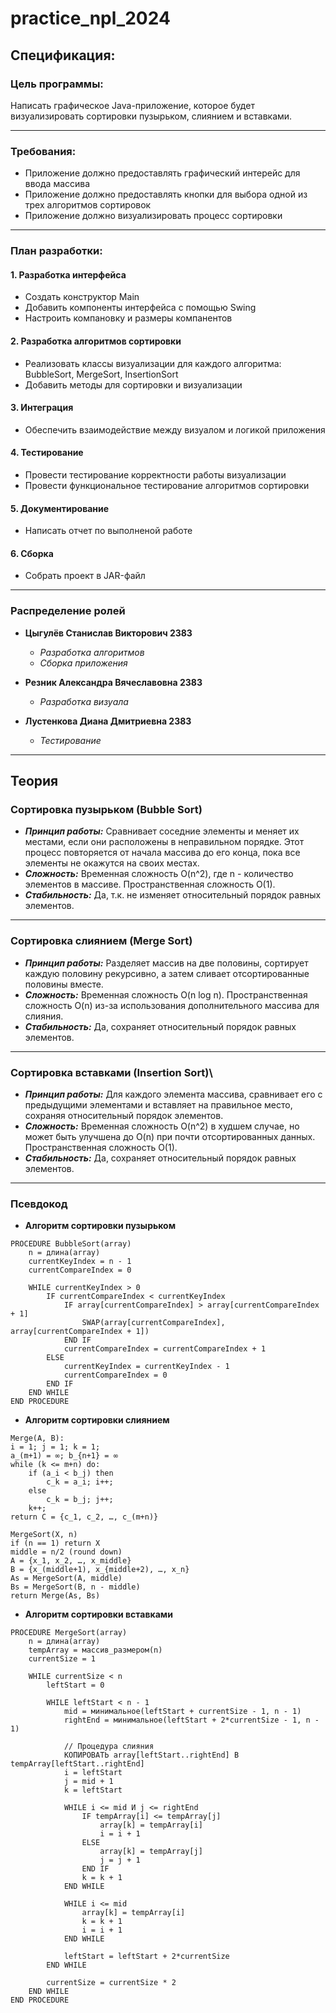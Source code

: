 # practice_npl_2024
## Спецификация:
### Цель программы:
Написать графическое Java-приложение, которое будет визуализировать сортировки пузырьком, слиянием и вставками.
___
### Требования:
- Приложение должно предоставлять графический интерейс для ввода массива
- Приложение должно предоставлять кнопки для выбора одной из трех алгоритмов сортировок
- Приложение должно визуализировать процесс сортировки
___
### План разработки:
#### 1. Разработка интерфейса
- Создать конструктор Main
- Добавить компоненты интерфейса с помощью Swing
- Настроить компановку и размеры компанентов
#### 2. Разработка алгоритмов сортировки
- Реализовать классы визуализации для каждого алгоритма: BubbleSort, MergeSort, InsertionSort
- Добавить методы для сортировки и визуализации
#### 3. Интеграция
- Обеспечить взаимодействие между визуалом и логикой приложения
#### 4. Тестирование
- Провести тестирование корректности работы визуализации
- Провести функциональное тестирование алгоритмов сортировки
#### 5. Документирование
- Написать отчет по выполненой работе
#### 6. Сборка
- Собрать проект в JAR-файл
___
### Распределение ролей

- **Цыгулёв Станислав Викторович 2383**
  - *Разработка алгоритмов*
  - *Сборка приложения*

- **Резник Александра Вячеславовна 2383**
  - *Разработка визуала*

- **Лустенкова Диана Дмитриевна 2383**
  - *Тестирование*
___
## Теория

### Сортировка пузырьком (Bubble Sort)

- ***Принцип работы:*** Сравнивает соседние элементы и меняет их местами, если они расположены в неправильном порядке. Этот процесс повторяется от начала массива до его конца, пока все элементы не окажутся на своих местах.
- ***Сложность:*** Временная сложность O(n^2), где n - количество элементов в массиве. Пространственная сложность O(1).
- ***Стабильность:*** Да, т.к. не изменяет относительный порядок равных элементов.
  
___

### Сортировка слиянием (Merge Sort)

- ***Принцип работы:*** Разделяет массив на две половины, сортирует каждую половину рекурсивно, а затем сливает отсортированные половины вместе.
- ***Сложность:*** Временная сложность O(n log n). Пространственная сложность O(n) из-за использования дополнительного массива для слияния.
- ***Стабильность:*** Да, сохраняет относительный порядок равных элементов.

___

### Сортировка вставками (Insertion Sort)\

 - ***Принцип работы:*** Для каждого элемента массива, сравнивает его с предыдущими элементами и вставляет на правильное место, сохраняя относительный порядок элементов.
- ***Сложность:*** Временная сложность O(n^2) в худшем случае, но может быть улучшена до O(n) при почти отсортированных данных. Пространственная сложность O(1).
- ***Стабильность:*** Да, сохраняет относительный порядок равных элементов.

___

### Псевдокод

- **Алгоритм сортировки пузырьком**
```
PROCEDURE BubbleSort(array)
    n = длина(array)
    currentKeyIndex = n - 1
    currentCompareIndex = 0
    
    WHILE currentKeyIndex > 0
        IF currentCompareIndex < currentKeyIndex
            IF array[currentCompareIndex] > array[currentCompareIndex + 1]
                SWAP(array[currentCompareIndex], array[currentCompareIndex + 1])
            END IF
            currentCompareIndex = currentCompareIndex + 1
        ELSE
            currentKeyIndex = currentKeyIndex - 1
            currentCompareIndex = 0
        END IF
    END WHILE
END PROCEDURE
```

- **Алгоритм сортировки слиянием**
```
Merge(A, B):
i = 1; j = 1; k = 1;
a_(m+1) = ∞; b_{n+1} = ∞
while (k <= m+n) do:
    if (a_i < b_j) then
        c_k = a_i; i++;
    else
        c_k = b_j; j++;
    k++;
return C = {c_1, c_2, …, c_(m+n)}

MergeSort(X, n)
if (n == 1) return X
middle = n/2 (round down)
A = {x_1, x_2, …, x_middle}
B = {x_(middle+1), x_{middle+2), …, x_n}
As = MergeSort(A, middle)
Bs = MergeSort(B, n - middle)
return Merge(As, Bs)
```

- **Алгоритм сортировки вставками**

```
PROCEDURE MergeSort(array)
    n = длина(array)
    tempArray = массив_размером(n)
    currentSize = 1
    
    WHILE currentSize < n
        leftStart = 0
        
        WHILE leftStart < n - 1
            mid = минимальное(leftStart + currentSize - 1, n - 1)
            rightEnd = минимальное(leftStart + 2*currentSize - 1, n - 1)
            
            // Процедура слияния
            КОПИРОВАТЬ array[leftStart..rightEnd] В tempArray[leftStart..rightEnd]
            i = leftStart
            j = mid + 1
            k = leftStart
            
            WHILE i <= mid И j <= rightEnd
                IF tempArray[i] <= tempArray[j]
                    array[k] = tempArray[i]
                    i = i + 1
                ELSE
                    array[k] = tempArray[j]
                    j = j + 1
                END IF
                k = k + 1
            END WHILE
            
            WHILE i <= mid
                array[k] = tempArray[i]
                k = k + 1
                i = i + 1
            END WHILE
            
            leftStart = leftStart + 2*currentSize
        END WHILE
        
        currentSize = currentSize * 2
    END WHILE
END PROCEDURE
```
